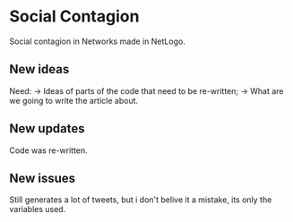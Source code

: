 # Social Contagion

Social contagion in Networks made in NetLogo.

## New ideas

Need: 
   -> Ideas of parts of the code that need to be re-written;
   -> What are we going to write the article about.

## New updates

Code was re-written.

## New issues

Still generates a lot of tweets, but i don't belive it a mistake, its only the variables used.


 
